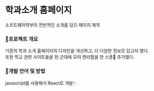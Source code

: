 # 학과소개 홈페이지

소프트웨어학부의 전반적인 소개를 담으 페이지 제작

### 📍프로젝트 개요
기존의 학과 소개 홈페이지의 디자인을 개선하고, 더 다양한 정보르 담고자 했다.<br>
또한 학교 관련 사이트들을 한 군데에 모아 편리함을 한 스푼🥄 추가했다.

### 📍개발 언어 및 방법
javascript를 사용해서 React로 개발✨


